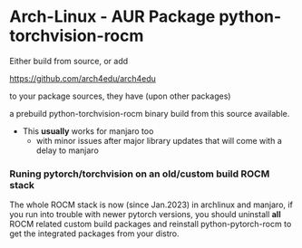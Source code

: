 # Arch-Linux - AUR Package python-torchvision-rocm

Either build from source, or add

https://github.com/arch4edu/arch4edu

to your package sources, they have (upon other packages)

a prebuild python-torchvision-rocm binary build from this source available.

- This **usually** works for manjaro too
    - with minor issues after major library updates that will come with a delay to manjaro

### Runing pytorch/torchvision on an old/custom build ROCM stack

The whole ROCM stack is now (since Jan.2023) in archlinux and manjaro,
if you run into trouble with newer pytorch versions,
you should uninstall **all** ROCM related custom build packages
and reinstall python-pytorch-rocm to get the integrated packages from your distro.
